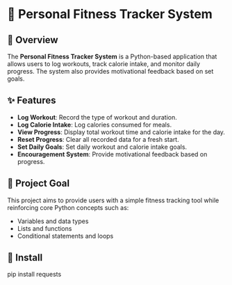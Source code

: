 
# 💪 Personal Fitness Tracker System

## 📌 Overview
The **Personal Fitness Tracker System** is a Python-based application that allows users to log workouts, track calorie intake, and monitor daily progress. The system also provides motivational feedback based on set goals.

## ✨ Features
- **Log Workout**: Record the type of workout and duration.
- **Log Calorie Intake**: Log calories consumed for meals.
- **View Progress**: Display total workout time and calorie intake for the day.
- **Reset Progress**: Clear all recorded data for a fresh start.
- **Set Daily Goals**: Set daily workout and calorie intake goals.
- **Encouragement System**: Provide motivational feedback based on progress.


## 🎯 Project Goal
This project aims to provide users with a simple fitness tracking tool while reinforcing core Python concepts such as:
- Variables and data types
- Lists and functions
- Conditional statements and loops

## 🎯 Install
  pip install requests
